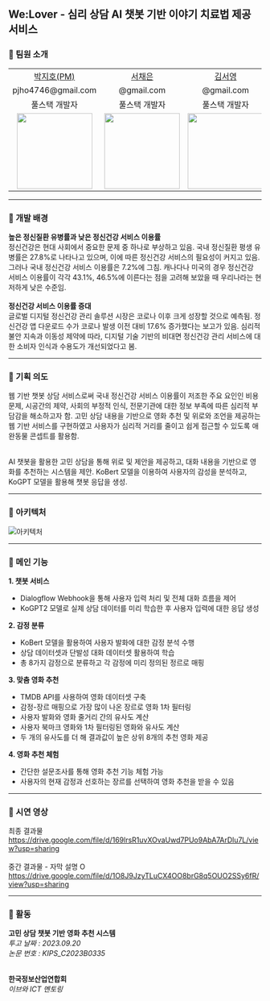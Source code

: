  We:Lover - 심리 상담 AI 챗봇 기반 이야기 치료법 제공 서비스
---
### 📍 팀원 소개
<table>
  <tr>
    <td align="center"><a href="https://github.com/pjho4746">박지호(PM)</a></td>
    <td align="center"><a href="https://github.com/seoyeong12">서채은</td>
    <td align="center"><a href="https://github.com/chaeeunnn">김서영</td>
    <td align="center"><a href="https://github.com/jayy118">이재현</td>
  </tr>
  <tr>
    <td align="center">pjho4746@gmail.com</td>
    <td align="center">@gmail.com</td>
    <td align="center">@gmail.com</td>
    <td align="center">@gmail.com</td>
  </tr>
  <tr>
    <td align="center">풀스택 개발자</td>
    <td align="center">풀스택 개발자</td>
    <td align="center">풀스택 개발자</td>
    <td align="center">풀스택 개발자</td>
  </tr>
  <tr>
    <td align="center"><img src="https://github.com/DSHanul2023/Hanul-Backend/assets/126854628/606bbf95-fe28-4e01-8789-e8ba93e05995?raw=true" width="150px"></td>
    <td align="center"><img src="https://github.com/DSHanul2023/Hanul-Backend/assets/126854628/e7a35f81-41e5-49d0-b25a-289d064dd551?raw=true" width="150px"></td>
    <td align="center"><img src="https://github.com/DSHanul2023/Hanul-Backend/assets/126854628/38607519-a067-4d00-9e9a-fe44fac12fad?raw=true" width="150px"></td>
    <td align="center"><img src="https://github.com/DSHanul2023/Hanul-Backend/assets/126854628/6a9a0a7d-4678-4558-b8db-565e6b9c9869?raw=true" width="150px"></td>
  </tr>
</table>

---

### 📍 개발 배경
**높은 정신질환 유병률과 낮은 정신건강 서비스 이용률**<br>
정신건강은 현대 사회에서 중요한 문제 중 하나로 부상하고 있음. 국내 정신질환 평생 유병률은 27.8%로 나타나고 있으며, 이에 따른 정신건강 서비스의 필요성이 커지고 있음. 그러나 국내 정신건강 서비스 이용률은 7.2%에 그침. 캐나다나 미국의 경우 정신건강 서비스 이용률이 각각 43.1%, 46.5%에 이른다는 점을 고려해 보았을 때 우리나라는 현저하게 낮은 수준임.<br><br>
**정신건강 서비스 이용률 증대**<br>
글로벌 디지털 정신건강 관리 솔루션 시장은 코로나 이후 크게 성장할 것으로 예측됨. 정신건강 앱 다운로드 수가 코로나 발생 이전 대비 17.6% 증가했다는 보고가 있음. 심리적 불안 지속과 이동성 제약에 따라, 디지털 기술 기반의 비대면 정신건강 관리 서비스에 대한 소비자 인식과 수용도가 개선되었다고 봄. 

---

### 📍 기획 의도
웹 기반 챗봇 상담 서비스로써 국내 정신건강 서비스 이용률이 저조한 주요 요인인 비용 문제, 시공간의 제약, 사회의 부정적 인식, 전문기관에 대한 정보 부족에 따른 심리적 부담감을 해소하고자 함. 고민 상담 내용을 기반으로 영화 추천 및 위로와 조언을 제공하는 웹 기반 서비스를 구현하였고 사용자가 심리적 거리를 줄이고 쉽게 접근할 수 있도록 애완동물 콘셉트를 활용함.<br><br>

AI 챗봇을 활용한 고민 상담을 통해 위로 및 제안을 제공하고, 대화 내용을 기반으로 영화를 추천하는 시스템을 제안. KoBert 모델을 이용하여 사용자의 감성을 분석하고, KoGPT 모델을 활용해 챗봇 응답을 생성.

---
### 📍 아키텍처
![아키텍처](https://github.com/DSHanul2023/Hanul-Backend/assets/126854628/59080cd0-ae92-446d-bea6-c119fb041ec0)


---
### 📍 메인 기능
**1. 챗봇 서비스**<br>
- Dialogflow Webhook을 통해 사용자 입력 처리 및 전체 대화 흐름을 제어
- KoGPT2 모델로 실제 상담 데이터를 미리 학습한 후 사용자 입력에 대한 응답 생성

 **2. 감정 분류**<br>
- KoBert 모델을 활용하여 사용자 발화에 대한 감정 분석 수행
- 상담 데이터셋과 단발성 대화 데이터셋 활용하여 학습
- 총 8가지 감정으로 분류하고 각 감정에 미리 정의된 정르로 매핑

**3. 맞춤 영화 추천**<br>
- TMDB API를 사용하여 영화 데이터셋 구축
- 감정-장르 매핑으로 가장 많이 나온  장르로 영화 1차 필터링
- 사용자 발화와 영화 줄거리 간의 유사도 계산
- 사용자 북마크 영화와 1차 필터링된 영화와 유사도 계산
- 두 개의 유사도를 더 해 결과값이 높은 상위 8개의 추천 영화 제공

**4. 영화 추천 체험**<br>
- 간단한 설문조사를 통해 영화 추천 기능 체험 가능
- 사용자의 현재 감정과 선호하는 장르를 선택하여 영화 추천을 받을 수 있음

---


### 📍 시연 영상
최종 결과물  
https://drive.google.com/file/d/169lrsR1uvXOvaUwd7PUo9AbA7ArDlu7L/view?usp=sharing  <br><br>
중간 결과물 - 자막 설명 O  
https://drive.google.com/file/d/1O8J9JzyTLuCX4OO8brG8q5OUO2SSy6fR/view?usp=sharing 

---
### 📍 활동
**고민 상담 챗봇 기반 영화 추천 시스템** <br>
*투고 날짜 : 2023.09.20* <br>
*논문 번호 : KIPS_C2023B0335* <br><br>

**한국정보산업연합회** <br>
*이브와 ICT 멘토링* <br>
